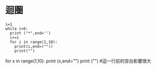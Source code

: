 # 迴圈
```
i=1
while i<6:
  print ("*",end='')
  i+=1
  for i in range(1,10):
    print(i,end=(""))
    print("")
```
for x in range(1,10):
 print (x,end="")
 print ("") #這一行前的空白影響很大
```
